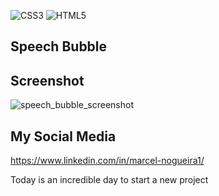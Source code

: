 ![CSS3](https://img.shields.io/badge/css3-%231572B6.svg?style=for-the-badge&logo=css3&logoColor=white)
![HTML5](https://img.shields.io/badge/html5-%23E34F26.svg?style=for-the-badge&logo=html5&logoColor=white)


## Speech Bubble

## Screenshot
![speech_bubble_screenshot](https://github.com/user-attachments/assets/e55c8f7a-533d-4f1f-a493-14b2b2fe0161)


## My Social Media

https://www.linkedin.com/in/marcel-nogueira1/

Today is an incredible day to start a new project

